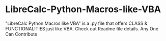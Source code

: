 # LibreCalc-Python-Macros-like-VBA
"LibreCalc Python Macros like VBA" is a .py file that offers CLASS &amp; FUNCTIONALITIES just like VBA. Check out Readme file details. Any One Can Contribute
